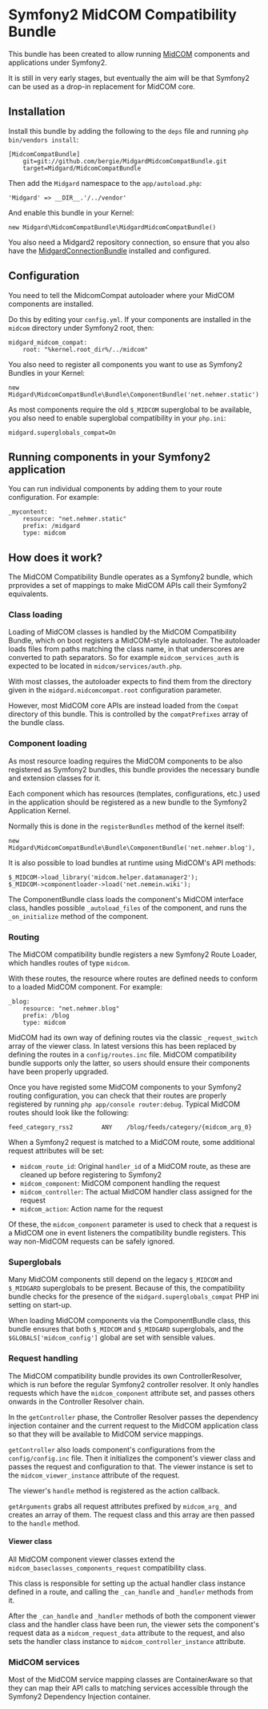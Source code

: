 Symfony2 MidCOM Compatibility Bundle
====================================

This bundle has been created to allow running [MidCOM]() components and applications under Symfony2.

It is still in very early stages, but eventually the aim will be that Symfony2 can be used as a drop-in replacement for MidCOM core.

## Installation

Install this bundle by adding the following to the `deps` file and running `php bin/vendors install`:

    [MidcomCompatBundle]
        git=git://github.com/bergie/MidgardMidcomCompatBundle.git
        target=Midgard/MidcomCompatBundle

Then add the `Midgard` namespace to the `app/autoload.php`:

    'Midgard' => __DIR__.'/../vendor'

And enable this bundle in your Kernel:

    new Midgard\MidcomCompatBundle\MidgardMidcomCompatBundle()

You also need a Midgard2 repository connection, so ensure that you also have the [MidgardConnectionBundle](https://github.com/bergie/MidgardConnectionBundle) installed and configured.

## Configuration

You need to tell the MidcomCompat autoloader where your MidCOM components are installed.

Do this by editing your `config.yml`. If your components are installed in the `midcom` directory under Symfony2 root, then:

    midgard_midcom_compat:
        root: "%kernel.root_dir%/../midcom"

You also need to register all components you want to use as Symfony2 Bundles in your Kernel:

    new Midgard\MidcomCompatBundle\Bundle\ComponentBundle('net.nehmer.static')

As most components require the old `$_MIDCOM` superglobal to be available, you also need to enable superglobal compatibility in your `php.ini`:

    midgard.superglobals_compat=On

## Running components in your Symfony2 application

You can run individual components by adding them to your route configuration. For example:

    _mycontent:
        resource: "net.nehmer.static"
        prefix: /midgard
        type: midcom

## How does it work?

The MidCOM Compatibility Bundle operates as a Symfony2 bundle, which prprovides a set of mappings to make MidCOM APIs call their Symfony2 equivalents.

### Class loading

Loading of MidCOM classes is handled by the MidCOM Compatibility Bundle, which on boot registers a MidCOM-style autoloader. The autoloader loads files from paths matching the class name, in that underscores are converted to path separators. So for example `midcom_services_auth` is expected to be located in `midcom/services/auth.php`.

With most classes, the autoloader expects to find them from the directory given in the `midgard.midcomcompat.root` configuration parameter.

However, most MidCOM core APIs are instead loaded from the `Compat` directory of this bundle. This is controlled by the `compatPrefixes` array of the bundle class.

### Component loading

As most resource loading requires the MidCOM components to be also registered as Symfony2 bundles, this bundle provides the necessary bundle and extension classes for it.

Each component which has resources (templates, configurations, etc.) used in the application should be registered as a new bundle to the Symfony2 Application Kernel.

Normally this is done in the `registerBundles` method of the kernel itself:

    new Midgard\MidcomCompatBundle\Bundle\ComponentBundle('net.nehmer.blog'),

It is also possible to load bundles at runtime using MidCOM's API methods:

    $_MIDCOM->load_library('midcom.helper.datamanager2');
    $_MIDCOM->componentloader->load('net.nemein.wiki');

The ComponentBundle class loads the component's MidCOM interface class, handles possible `_autoload_files` of the component, and runs the `_on_initialize` method of the component.

### Routing

The MidCOM compatibility bundle registers a new Symfony2 Route Loader, which handles routes of type `midcom`.

With these routes, the resource where routes are defined needs to conform to a loaded MidCOM component. For example:

    _blog:
        resource: "net.nehmer.blog"
        prefix: /blog
        type: midcom

MidCOM had its own way of defining routes via the classic `_request_switch` array of the viewer class. In latest versions this has been replaced by defining the routes in a `config/routes.inc` file. MidCOM compatibility bundle supports only the latter, so users should ensure their components have been properly upgraded.

Once you have registed some MidCOM components to your Symfony2 routing configuration, you can check that their routes are properly registered by running `php app/console router:debug`. Typical MidCOM routes should look like the following:

    feed_category_rss2        ANY    /blog/feeds/category/{midcom_arg_0}

When a Symfony2 request is matched to a MidCOM route, some additional request attributes will be set:

* `midcom_route_id`: Original `handler_id` of a MidCOM route, as these are cleaned up before registering to Symfony2
* `midcom_component`: MidCOM component handling the request
* `midcom_controller`: The actual MidCOM handler class assigned for the request
* `midcom_action`: Action name for the request

Of these, the `midcom_component` parameter is used to check that a request is a MidCOM one in event listeners the compatibility bundle registers. This way non-MidCOM requests can be safely ignored.

### Superglobals

Many MidCOM components still depend on the legacy `$_MIDCOM` and `$_MIDGARD` superglobals to be present. Because of this, the compatibility bundle checks for the presence of the `midgard.superglobals_compat` PHP ini setting on start-up.

When loading MidCOM components via the ComponentBundle class, this bundle ensures that both `$_MIDCOM` and `$_MIDGARD` superglobals, and the `$GLOBALS['midcom_config']` global are set with sensible values.

### Request handling

The MidCOM compatibility bundle provides its own ControllerResolver, which is run before the regular Symfony2 controller resolver. It only handles requests which have the `midcom_component` attribute set, and passes others onwards in the Controller Resolver chain.

In the `getController` phase, the Controller Resolver passes the dependency injection container and the current request to the MidCOM application class so that they will be available to MidCOM service mappings.

`getController` also loads component's configurations from the `config/config.inc` file. Then it initializes the component's viewer class and passes the request and configuration to that. The viewer instance is set to the `midcom_viewer_instance` attribute of the request.

The viewer's `handle` method is registered as the action callback.

`getArguments` grabs all request attributes prefixed by `midcom_arg_` and creates an array of them. The request class and this array are then passed to the `handle` method.

#### Viewer class

All MidCOM component viewer classes extend the `midcom_baseclasses_components_request` compatibility class.

This class is responsible for setting up the actual handler class instance defined in a route, and calling the `_can_handle` and `_handler` methods from it.

After the `_can_handle` and `_handler` methods of both the component viewer class and the handler class have been run, the viewer sets the component's request data as a `midcom_request_data` attribute to the request, and also sets the handler class instance to `midcom_controller_instance` attribute.

### MidCOM services

Most of the MidCOM service mapping classes are ContainerAware so that they can map their API calls to matching services accessible through the Symfony2 Dependency Injection container.
